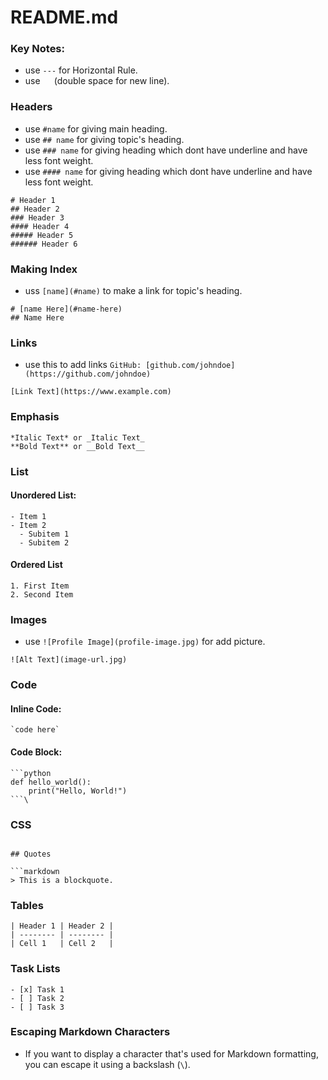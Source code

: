 # README.md
### Key Notes:
- use `---` for Horizontal Rule.
- use `  ` (double space for new line).
### Headers
- use `#name` for giving main heading.
- use `## name` for giving topic's heading.
- use `### name` for giving heading which dont have underline and have less font weight.
- use `#### name` for giving heading which dont have underline and have less font weight.
```
# Header 1
## Header 2
### Header 3
#### Header 4
##### Header 5
###### Header 6
```
### Making Index
- uss `[name](#name)` to make a link for topic's heading.
```
# [name Here](#name-here)
## Name Here
```
### Links
- use this to add links `GitHub: [github.com/johndoe](https://github.com/johndoe)`
```
[Link Text](https://www.example.com)
```
### Emphasis
```
*Italic Text* or _Italic Text_
**Bold Text** or __Bold Text__
```
### List
#### Unordered List:
```
- Item 1
- Item 2
  - Subitem 1
  - Subitem 2
```

#### Ordered List
```
1. First Item
2. Second Item
```
### Images
- use `![Profile Image](profile-image.jpg)` for add picture.
```
![Alt Text](image-url.jpg)
```
### Code
#### Inline Code:
```
`code here`
```
#### Code Block:
```
```python
def hello_world():
    print("Hello, World!")
```\
```
### CSS
```

## Quotes

```markdown
> This is a blockquote.
```
### Tables
```
| Header 1 | Header 2 |
| -------- | -------- |
| Cell 1   | Cell 2   |
```
### Task Lists
```
- [x] Task 1
- [ ] Task 2
- [ ] Task 3
```
### Escaping Markdown Characters
- If you want to display a character that's used for Markdown formatting, you can escape it using a backslash (`\`).


